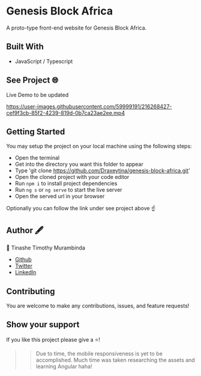 # Genesis Block Africa
A proto-type front-end website for Genesis Block Africa.

## Built With
- JavaScript / Typescript

## See Project 🌐
Live Demo to be updated

https://user-images.githubusercontent.com/59999191/216268427-cef9f3cb-85f2-4239-819d-0b7ca23ae2ee.mp4


## Getting Started
You may setup the project on your local machine using the following steps:

- Open the terminal
- Get into the directory you want this folder to appear
- Type 'git clone https://github.com/Draxeytina/genesis-block-africa.git'
- Open the cloned project with your code editor
- Run `npm i` to install project dependencies
- Run `ng s` or `ng serve` to start the live server
- Open the served url in your browser

Optionally you can follow the link under see project above ☝️

## Author 🖋️
👤 Tinashe Timothy Murambinda
* <a href="https://github.com/Draxeytina/">Github</a>
* <a href="https://twitter.com/tinamura2">Twitter</a>
* <a href="https://www.linkedin.com/in/timothy-tinashe-murambinda/">LinkedIn</a>

## Contributing
You are welcome to make any contributions, issues, and feature requests!

## Show your support
If you like this project please give a ⭐️!

>> Due to time, the mobile responsiveness is yet to be accomplished. Much time was taken researching the assets and learning Angular haha!

